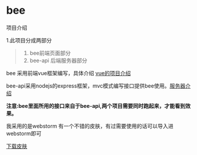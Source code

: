 # bee

项目介绍

1.此项目分成两部分
> 1. bee前端页面部分
> 2. bee-api 后端服务器部分

bee 采用前端vue框架编写，具体介绍 [vue的项目介绍](https://github.com/hpstream/bee/tree/master/bee/bee)


bee-api采用nodejs的express框架，mvc模式编写接口提供bee使用。[服务器介绍](https://github.com/hpstream/bee/tree/master/bee/bee-api)

**注意:bee里面所用的接口来自于bee-api,两个项目需要同时跑起来，才能看到效果。**

我采用的是webstorm 有一个不错的皮肤，有过需要使用的话可以导入进webstorm即可

<a href='https://github.com/hpstream/bee/blob/master/settings.jar'>下载皮肤</a>

